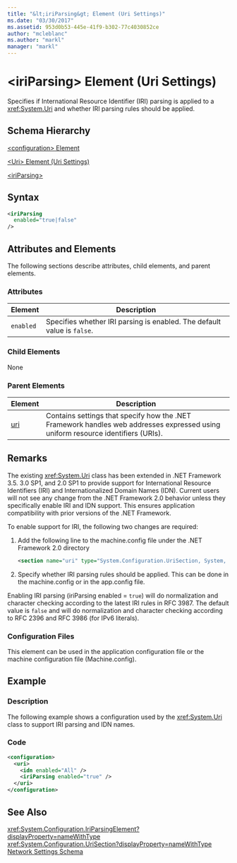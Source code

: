 ```yaml
---
title: "&lt;iriParsing&gt; Element (Uri Settings)"
ms.date: "03/30/2017"
ms.assetid: 953d0b53-445e-41f9-b302-77c4030852ce
author: "mcleblanc"
ms.author: "markl"
manager: "markl"
---
```

# &lt;iriParsing&gt; Element (Uri Settings)
Specifies if International Resource Identifier (IRI) parsing is applied to a <xref:System.Uri> and whether IRI parsing rules should be applied.  

## Schema Hierarchy  
 [\<configuration> Element](../../../../../docs/framework/configure-apps/file-schema/configuration-element.md)  

 [\<Uri> Element (Uri Settings)](../../../../../docs/framework/configure-apps/file-schema/network/uri-element-uri-settings.md)  

 [\<iriParsing>](../../../../../docs/framework/configure-apps/file-schema/network/iriparsing-element-uri-settings.md)  

## Syntax  

```xml  
<iriParsing  
  enabled="true|false"  
/>  
```  

## Attributes and Elements  
 The following sections describe attributes, child elements, and parent elements.  

### Attributes  


|**Element**|**Description**|  
|-----------------|---------------------|  
|`enabled`|Specifies whether IRI parsing is enabled. The default value is `false`.|  

### Child Elements  
 None  

### Parent Elements  


|**Element**|**Description**|  
|-----------------|---------------------|  
|[uri](../../../../../docs/framework/configure-apps/file-schema/network/uri-element-uri-settings.md)|Contains settings that specify how the .NET Framework handles web addresses expressed using uniform resource identifiers (URIs).|  

## Remarks  
 The existing <xref:System.Uri> class has been extended in .NET Framework 3.5. 3.0 SP1, and 2.0 SP1 to provide support for International Resource Identifiers (IRI) and Internationalized Domain Names (IDN). Current users will not see any change from the .NET Framework 2.0 behavior unless they specifically enable IRI and IDN support. This ensures application compatibility with prior versions of the .NET Framework.  

 To enable support for IRI, the following two changes are required:  

1. Add the following line to the machine.config file under the .NET Framework 2.0 directory  

   ```xml  
   <section name="uri" type="System.Configuration.UriSection, System, Version=2.0.0.0, Culture=neutral, PublicKeyToken=b77a5c561934e089" />  
   ```  

2. Specify whether IRI parsing rules should be applied. This can be done in the machine.config or in the app.config file.  

 Enabling IRI parsing (iriParsing enabled = `true`) will do normalization and character checking according to the latest IRI rules in RFC 3987. The default value is `false` and will do normalization and character checking according to RFC 2396 and RFC 3986 (for IPv6 literals).  

### Configuration Files  
 This element can be used in the application configuration file or the machine configuration file (Machine.config).  

## Example  

### Description  
 The following example shows a configuration used by the <xref:System.Uri> class to support IRI parsing and IDN names.  

### Code  

```xml  
<configuration>  
  <uri>  
    <idn enabled="All" />  
    <iriParsing enabled="true" />  
  </uri>  
</configuration>  
```  

## See Also  
 <xref:System.Configuration.IriParsingElement?displayProperty=nameWithType>  
 <xref:System.Configuration.UriSection?displayProperty=nameWithType>  
 [Network Settings Schema](../../../../../docs/framework/configure-apps/file-schema/network/index.md)
